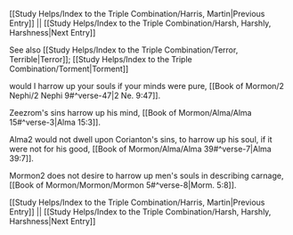 [[Study Helps/Index to the Triple Combination/Harris, Martin|Previous Entry]]  ||  [[Study Helps/Index to the Triple Combination/Harsh, Harshly, Harshness|Next Entry]]

 See also [[Study Helps/Index to the Triple Combination/Terror, Terrible|Terror]]; [[Study Helps/Index to the Triple Combination/Torment|Torment]]

 would I harrow up your souls if your minds were pure, [[Book of Mormon/2 Nephi/2 Nephi 9#^verse-47|2 Ne. 9:47]].

 Zeezrom's sins harrow up his mind, [[Book of Mormon/Alma/Alma 15#^verse-3|Alma 15:3]].

 Alma2 would not dwell upon Corianton's sins, to harrow up his soul, if it were not for his good, [[Book of Mormon/Alma/Alma 39#^verse-7|Alma 39:7]].

 Mormon2 does not desire to harrow up men's souls in describing carnage, [[Book of Mormon/Mormon/Mormon 5#^verse-8|Morm. 5:8]].

[[Study Helps/Index to the Triple Combination/Harris, Martin|Previous Entry]]  ||  [[Study Helps/Index to the Triple Combination/Harsh, Harshly, Harshness|Next Entry]]